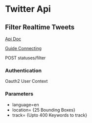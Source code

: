 # Twitter Api #

## Filter Realtime Tweets ##

[Api Doc](https://developer.twitter.com/en/docs/tweets/filter-realtime/overview.html)

[Guide Connecting](https://developer.twitter.com/en/docs/tweets/filter-realtime/guides/connecting.html)

POST statuses/filter 

### Authentication ###

Oauth2 User Context

### Parameters ###

* language=en
* location= {25 Bounding Boxes}
* track= {Upto 400 Keywords to track}


